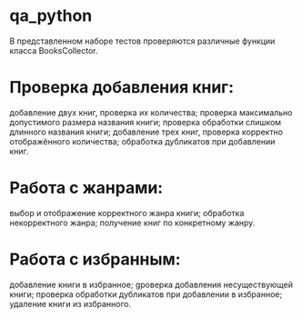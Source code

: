 # qa_python

В представленном наборе тестов проверяются различные функции класса BooksCollector.

# Проверка добавления книг:
добавление двух книг, проверка их количества;
проверка максимально допустимого размера названия книги;
проверка обработки слишком длинного названия книги;
добавление трех книг, проверка корректно отображённого количества;
обработка дубликатов при добавлении книг.

# Работа с жанрами:
выбор и отображение корректного жанра книги;
обработка некорректного жанра;
получение книг по конкретному жанру.

# Работа с избранным:
добавление книги в избранное;
gроверка добавления несуществующей книги;
проверка обработки дубликатов при добавлении в избранное;
удаление книги из избранного.
